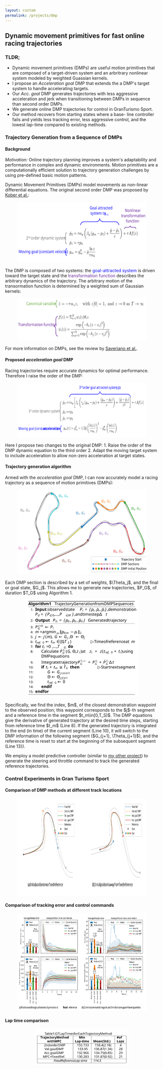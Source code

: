 ```yaml
---
layout: custom
permalink: /projects/dmp
---
```



## Dynamic movement primitives for fast online racing trajectories
### TLDR;
- Dynamic movement primitives (DMPs) are useful motion primitives that are composed of a target-driven system and an arbritrary nonlinear system modeled by weighted Guassian kernels.
- I propose an _Acceleration goal_ DMP that extends the a DMP's target system
to handle accelerating targets.
- Our _Acc. goal_ DMP generates trajectories with less
aggressive acceleration and jerk when transitioning
between DMPs in sequence than second order DMPs.
- We generate online DMP trajectories for control in
GranTurismo Sport.
- Our method recovers from starting states where a base-
line controller fails and yields less tracking error, less
aggressive control, and the lowest lap-time compared
to existing methods.


### Trajectory Generation from a Sequence of DMPs
#### Background
_Motivation:_ Online trajectory planning improves a system's adaptability and performance in complex and dynamic environments. Motion primitives are a computationally efficient solution to trajectory generation challenges by using pre-defined basic motion patterns.

Dynamic Movement Primitives (DMPs) model movements as non-linear differential equations. The original second order DMP was proposed by [Kober et al.](https://ieeexplore.ieee.org/document/5509672/):

<div style="text-align: center;">
<figure>
<img src="./eqns/dmp/dmp2.svg" alt="2nd order DMP equations" height="200"/>       
</figure>
</div>

The DMP is composed of two systems: the <font color="#1212FF">goal-attracted system </font>is driven toward the target state and the <font color="#7030A0">transformation function </font> describes the arbitrary dynamics of the trajectory. The arbitrary motion of the transormation function is determined by a weighted sum of Gaussian kernels:
<div style="text-align: center;">
<figure>
<img src="./eqns/dmp/transformation.svg" alt="2nd Order DMP equations" height="140"/>       
</figure>
</div>


For more information on DMPs, see the review by [Saveriano et al.](https://arxiv.org/pdf/2102.03861.pdf).


#### Proposed _acceleration goal_ DMP
Racing trajectories require accurate dynamics for optimal performance. Therefore I raise the order of the DMP:
<div style="text-align: center;">
<figure>
<img src="./eqns/dmp/dmp3.svg" alt="3rd Order DMP equations" height="180"/>       
</figure>
</div>
Here I propose two changes to the original DMP: 
1. Raise the order of the DMP dynamic equation to the third order
2. Adapt the moving target system to include acceleration to allow non-zero acceleration at target states.

#### Trajectory generation algorithm
Armed with the _acceleration goal_ DMP, I can now accurately model a racing trajectory as a sequence of motion primitives (DMPs):
<div style="text-align: center;">
<figure>
<img src="./figures/annotatedsections.svg" alt="DMP sections" height="280" 
/>
</figure>
</div>
Each DMP section is described by a set of weights, $\Theta_j$, and the final or goal state, $G_j$. This allows me to generate new trajectories, $P_G$, of duration $T_G$ using Algorithm 1.
<div style="text-align: center;">
<figure>
<img src="./figures/algorithm.svg" alt="DMP Trajectory Generation Algorithm" height="320" 
/>
</figure>
</div>
 Specifically, we find the index, $m$, of the closest demonstration waypoint to the observed position; this waypoint corresponds to the $j$-th segment and a reference time in the segment $t_m\in[0,T_S)$. The DMP equations give the derivative of generated trajectory at the desired time steps, starting from reference time $t_m$ (Line 8). If the generated trajectory is integrated to the end (in time) of the current segment (Line 10), it will switch to the DMP information of the following segment ($G_{j+1}, \Theta_{j+1}$), and the reference time is reset to start at the beginning of the subsequent segment (Line 13}).

We employ a model predictive controller (similar to [my other project](https://cwj22.github.io/projects/mpc.html)) to generate the steering and throttle command to track the generated reference trajectories. 

### Control Experiments in Gran Turismo Sport
#### Comparison of DMP methods at different track locations
<div style="text-align: center;">
<figure>
<img src="./figures/cornercomparison.svg" alt="DMP Trajectory Generation Algorithm" height="320" 
/>
</figure>
</div>

#### Comparison of tracking error and control commands
<div style="text-align: center;">
<figure>
<img src="./figures/errorbars.svg" alt="DMP Trajectory Generation Algorithm" height="320" 
/>
</figure>
</div>

#### Lap time comparison
<div style="text-align: center;">
<figure>
<img src="./figures/laptimes.svg" alt="DMP Trajectory Generation Algorithm" height="120" 
/>
</figure>
</div>